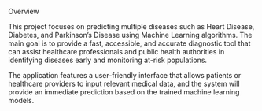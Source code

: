 Overview

This project focuses on predicting multiple diseases such as Heart Disease, Diabetes, and Parkinson’s Disease using Machine Learning algorithms. The main goal is to provide a fast, accessible, and accurate diagnostic tool that can assist healthcare professionals and public health authorities in identifying diseases early and monitoring at-risk populations.

The application features a user-friendly interface that allows patients or healthcare providers to input relevant medical data, and the system will provide an immediate prediction based on the trained machine learning models.
